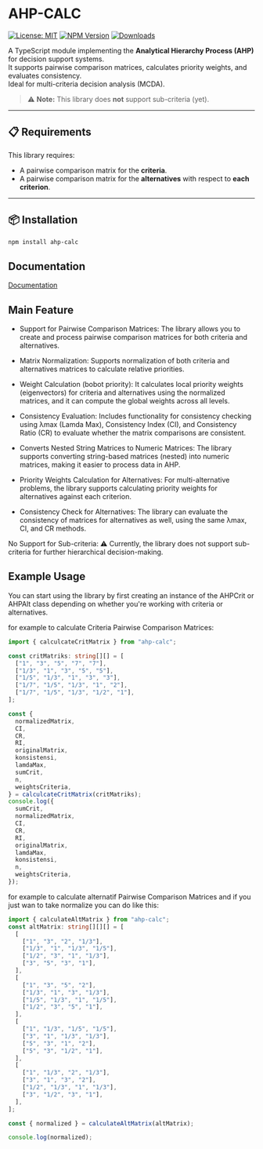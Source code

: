 # AHP-CALC

[![License: MIT](https://img.shields.io/npm/l/ahp-calc)](https://github.com/ren-zi-fa/ahp-calc/blob/main/LICENSE)
[![NPM Version](https://img.shields.io/npm/v/ahp-calc)](https://www.npmjs.com/package/ahp-calc)
[![Downloads](https://img.shields.io/npm/dt/ahp-calc)](https://www.npmjs.com/package/ahp-calc)

A TypeScript module implementing the **Analytical Hierarchy Process (AHP)** for decision support systems.  
It supports pairwise comparison matrices, calculates priority weights, and evaluates consistency.  
Ideal for multi-criteria decision analysis (MCDA).

> ⚠️ **Note:** This library does **not** support sub-criteria (yet).

---

## 📋 Requirements

This library requires:

- A pairwise comparison matrix for the **criteria**.
- A pairwise comparison matrix for the **alternatives** with respect to **each criterion**.

---

## 📦 Installation

```bash
npm install ahp-calc

```

## Documentation

[Documentation](https://ren-zi-fa.github.io/ahp-calc/)

## Main Feature

- Support for Pairwise Comparison Matrices:
  The library allows you to create and process pairwise comparison  matrices for both criteria and alternatives.

- Matrix Normalization:
  Supports normalization of both criteria and alternatives  matrices  to calculate relative priorities.

- Weight Calculation (bobot priority):
  It calculates local priority weights (eigenvectors) for criteria and alternatives using the normalized matrices, and it can compute the global weights across all levels.

- Consistency Evaluation:
  Includes functionality for consistency checking using λmax (Lamda Max), Consistency Index (CI), and Consistency Ratio (CR) to evaluate whether the matrix comparisons are consistent.

- Converts Nested String Matrices to Numeric Matrices:
The library supports converting string-based matrices (nested) into numeric matrices, making it easier to process data in AHP.

- Priority Weights Calculation for Alternatives:
  For multi-alternative problems, the library supports calculating priority weights for alternatives against each criterion.

- Consistency Check for Alternatives:
  The library can evaluate the consistency of matrices for alternatives as well, using the same λmax, CI, and CR methods.

No Support for Sub-criteria:
⚠️ Currently, the library does not support sub-criteria for further hierarchical decision-making.

## Example Usage

You can start using the library by first creating an instance of the AHPCrit or AHPAlt class depending on whether you're working with criteria or alternatives.

for example to calculate Criteria Pairwise Comparison Matrices:

```typescript
import { calculcateCritMatrix } from "ahp-calc";

const critMatriks: string[][] = [
  ["1", "3", "5", "7", "7"],
  ["1/3", "1", "3", "5", "5"],
  ["1/5", "1/3", "1", "3", "3"],
  ["1/7", "1/5", "1/3", "1", "2"],
  ["1/7", "1/5", "1/3", "1/2", "1"],
];

const {
  normalizedMatrix,
  CI,
  CR,
  RI,
  originalMatrix,
  konsistensi,
  lamdaMax,
  sumCrit,
  n,
  weightsCriteria,
} = calculcateCritMatrix(critMatriks);
console.log({
  sumCrit,
  normalizedMatrix,
  CI,
  CR,
  RI,
  originalMatrix,
  lamdaMax,
  konsistensi,
  n,
  weightsCriteria,
});
```

for example to calculate alternatif Pairwise Comparison Matrices and if you just wan to take normalize you can do like this:

```typescript
import { calculateAltMatrix } from "ahp-calc";
const altMatrix: string[][][] = [
  [
    ["1", "3", "2", "1/3"],
    ["1/3", "1", "1/3", "1/5"],
    ["1/2", "3", "1", "1/3"],
    ["3", "5", "3", "1"],
  ],
  [
    ["1", "3", "5", "2"],
    ["1/3", "1", "3", "1/3"],
    ["1/5", "1/3", "1", "1/5"],
    ["1/2", "3", "5", "1"],
  ],
  [
    ["1", "1/3", "1/5", "1/5"],
    ["3", "1", "1/3", "1/3"],
    ["5", "3", "1", "2"],
    ["5", "3", "1/2", "1"],
  ],
  [
    ["1", "1/3", "2", "1/3"],
    ["3", "1", "3", "2"],
    ["1/2", "1/3", "1", "1/3"],
    ["3", "1/2", "3", "1"],
  ],
];

const { normalized } = calculateAltMatrix(altMatrix);

console.log(normalized);
```
